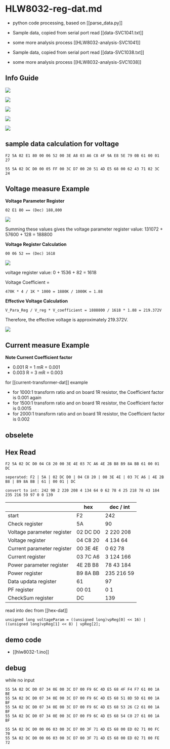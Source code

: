 
# HLW8032-reg-dat.md



- python code processing, based on [[parse_data.py]]

- Sample data, copied from serial port read [[data-SVC1041.txt]]
- some more analysis process [[HLW8032-analysis-SVC1041]]

- Sample data, copied from serial port read [[data-SVC1038.txt]]
- some more analysis process [[HLW8032-analysis-SVC1038]]



## Info Guide 

![](2024-12-08-16-37-50.png)

![](2025-05-21-16-43-03.png)

![](2024-12-08-16-38-09.png)

![](2024-12-08-16-38-22.png)

![](2024-12-08-16-38-54.png)

## sample data calculation for voltage 

    F2 5A 02 E1 80 00 06 52 00 3E A8 03 A6 C8 4F 9A E8 5E 79 0B 61 00 01 27

    55 5A 02 DC D0 00 05 FF 00 3C D7 00 20 51 4D E5 68 00 62 43 71 02 3C 24 

## Voltage measure Example 

**Voltage Parameter Register**

    02 E1 80 == (Dec) 188,800

![](2024-12-08-16-39-38.png)

Summing these values gives the voltage parameter register value: 131072 + 57600 + 128 = 188800

**Voltage Register Calculation**

    00 06 52 == (Dec) 1618

![](2024-12-08-16-40-36.png)

voltage register value: 0 + 1536 + 82 = 1618

Voltage Coefficient = 

    470K * 4 / 1K * 1000 = 1880K / 1000K = 1.88


**Effective Voltage Calculation**

    V_Para_Reg / V_reg * V_coefficient = 1888800 / 1618 * 1.88 = 219.372V 

Therefore, the effective voltage is approximately 219.372V.

![](2024-12-08-16-41-04.png)

## Current measure Example

**Note Current Coefficient factor**

- 0.001 R = 1 mR = 0.001
- 0.003 R = 3 mR = 0.003

for [[current-transformer-dat]] example 

- for 1000:1 transform ratio and on board 1R resistor, the Coefficient factor is 0.001 again 
- for 1500:1 transform ratio and on board 1R resistor, the Coefficient factor is 0.0015 
- for 2000:1 transform ratio and on board 1R resistor, the Coefficient factor is 0.002 

## obselete 

## Hex Read

    F2 5A 02 DC D0 04 C8 20 00 3E 4E 03 7C A6 4E 2B B8 B9 8A BB 61 00 01 DC

    seperated: F2 | 5A | 02 DC D0 | 04 C8 20 | 00 3E 4E | 03 7C A6 | 4E 2B B8 | B9 8A BB | 61 | 00 01 | DC

    convert to int: 242 90 2 220 208 4 134 64 0 62 78 4 25 218 78 43 184 235 216 59 97 0 0 139

|                            | hex      | dec / int  |
| -------------------------- | -------- | ---------- |
| start                      | F2       | 242        |
| Check register             | 5A       | 90         |
| Voltage parameter register | 02 DC D0 | 2 220 208  |
| Voltage register           | 04 C8 20 | 4 134 64   |
| Current parameter register | 00 3E 4E | 0 62 78    |
| Current register           | 03 7C A6 | 3 124 166  |
| Power parameter register   | 4E 2B B8 | 78 43 184  |
| Power register             | B9 8A BB | 235 216 59 |
| Data updata register       | 61       | 97         |
| PF register                | 00 01    | 0 1        |
| CheckSum register          | DC       | 139        |

read into dec from [[hex-dat]]

    unsigned long voltageParam = ((unsigned long)vpReg[0] << 16) | ((unsigned long)vpReg[1] << 8) | vpReg[2];


## demo code 

- [[hlw8032-1.ino]]




## debug 

while no input 

    55 5A 02 DC D0 07 34 0E 00 3C D7 00 F9 6C 4D E5 68 4F F4 F7 61 00 1A BE 
    55 5A 02 DC D0 07 34 0E 00 3C D7 00 F9 6C 4D E5 68 51 8D 5D 61 00 1A BF 
    55 5A 02 DC D0 07 34 0E 00 3C D7 00 F9 6C 4D E5 68 53 26 C2 61 00 1A BF 
    55 5A 02 DC D0 07 34 0E 00 3C D7 00 F9 6C 4D E5 68 54 C0 27 61 00 1A BF 

    55 5A 02 DC D0 00 06 03 00 3C D7 00 3F 71 4D E5 68 00 ED 02 71 00 FC 70 
    55 5A 02 DC D0 00 06 03 00 3C D7 00 3F 71 4D E5 68 00 ED 02 71 00 FE 72